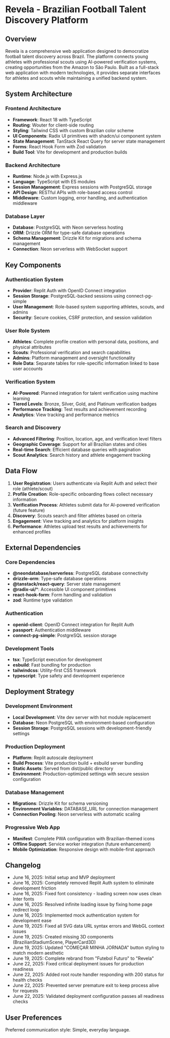 # Revela - Brazilian Football Talent Discovery Platform

## Overview

Revela is a comprehensive web application designed to democratize football talent discovery across Brazil. The platform connects young athletes with professional scouts using AI-powered verification systems, creating opportunities from the Amazon to São Paulo. Built as a full-stack web application with modern technologies, it provides separate interfaces for athletes and scouts while maintaining a unified backend system.

## System Architecture

### Frontend Architecture
- **Framework**: React 18 with TypeScript
- **Routing**: Wouter for client-side routing
- **Styling**: Tailwind CSS with custom Brazilian color scheme
- **UI Components**: Radix UI primitives with shadcn/ui component system
- **State Management**: TanStack React Query for server state management
- **Forms**: React Hook Form with Zod validation
- **Build Tool**: Vite for development and production builds

### Backend Architecture
- **Runtime**: Node.js with Express.js
- **Language**: TypeScript with ES modules
- **Session Management**: Express sessions with PostgreSQL storage
- **API Design**: RESTful APIs with role-based access control
- **Middleware**: Custom logging, error handling, and authentication middleware

### Database Layer
- **Database**: PostgreSQL with Neon serverless hosting
- **ORM**: Drizzle ORM for type-safe database operations
- **Schema Management**: Drizzle Kit for migrations and schema management
- **Connection**: Neon serverless with WebSocket support

## Key Components

### Authentication System
- **Provider**: Replit Auth with OpenID Connect integration
- **Session Storage**: PostgreSQL-backed sessions using connect-pg-simple
- **User Management**: Role-based system supporting athletes, scouts, and admins
- **Security**: Secure cookies, CSRF protection, and session validation

### User Role System
- **Athletes**: Complete profile creation with personal data, positions, and physical attributes
- **Scouts**: Professional verification and search capabilities
- **Admins**: Platform management and oversight functionality
- **Role Data**: Separate tables for role-specific information linked to base user accounts

### Verification System
- **AI-Powered**: Planned integration for talent verification using machine learning
- **Tiered Levels**: Bronze, Silver, Gold, and Platinum verification badges
- **Performance Tracking**: Test results and achievement recording
- **Analytics**: View tracking and performance metrics

### Search and Discovery
- **Advanced Filtering**: Position, location, age, and verification level filters
- **Geographic Coverage**: Support for all Brazilian states and cities
- **Real-time Search**: Efficient database queries with pagination
- **Scout Analytics**: Search history and athlete engagement tracking

## Data Flow

1. **User Registration**: Users authenticate via Replit Auth and select their role (athlete/scout)
2. **Profile Creation**: Role-specific onboarding flows collect necessary information
3. **Verification Process**: Athletes submit data for AI-powered verification (future feature)
4. **Discovery**: Scouts search and filter athletes based on criteria
5. **Engagement**: View tracking and analytics for platform insights
6. **Performance**: Athletes upload test results and achievements for enhanced profiles

## External Dependencies

### Core Dependencies
- **@neondatabase/serverless**: PostgreSQL database connectivity
- **drizzle-orm**: Type-safe database operations
- **@tanstack/react-query**: Server state management
- **@radix-ui/***: Accessible UI component primitives
- **react-hook-form**: Form handling and validation
- **zod**: Runtime type validation

### Authentication
- **openid-client**: OpenID Connect integration for Replit Auth
- **passport**: Authentication middleware
- **connect-pg-simple**: PostgreSQL session storage

### Development Tools
- **tsx**: TypeScript execution for development
- **esbuild**: Fast bundling for production
- **tailwindcss**: Utility-first CSS framework
- **typescript**: Type safety and development experience

## Deployment Strategy

### Development Environment
- **Local Development**: Vite dev server with hot module replacement
- **Database**: Neon PostgreSQL with environment-based configuration
- **Session Storage**: PostgreSQL sessions with development-friendly settings

### Production Deployment
- **Platform**: Replit autoscale deployment
- **Build Process**: Vite production build + esbuild server bundling
- **Static Assets**: Served from dist/public directory
- **Environment**: Production-optimized settings with secure session configuration

### Database Management
- **Migrations**: Drizzle Kit for schema versioning
- **Environment Variables**: DATABASE_URL for connection management
- **Connection Pooling**: Neon serverless with automatic scaling

### Progressive Web App
- **Manifest**: Complete PWA configuration with Brazilian-themed icons
- **Offline Support**: Service worker integration (future enhancement)
- **Mobile Optimization**: Responsive design with mobile-first approach

## Changelog

- June 16, 2025: Initial setup and MVP deployment
- June 16, 2025: Completely removed Replit Auth system to eliminate development friction
- June 16, 2025: Fixed font consistency - loading screen now uses clean Inter fonts
- June 16, 2025: Resolved infinite loading issue by fixing home page redirect loop
- June 16, 2025: Implemented mock authentication system for development ease
- June 19, 2025: Fixed all SVG data URL syntax errors and WebGL context issues
- June 19, 2025: Created missing 3D components (BrazilianStadiumScene, PlayerCard3D)
- June 19, 2025: Updated "COMEÇAR MINHA JORNADA" button styling to match modern aesthetic
- June 19, 2025: Complete rebrand from "Futebol Futuro" to "Revela"
- June 22, 2025: Fixed critical deployment issues for production readiness
- June 22, 2025: Added root route handler responding with 200 status for health checks
- June 22, 2025: Prevented server premature exit to keep process alive for requests
- June 22, 2025: Validated deployment configuration passes all readiness checks

## User Preferences

Preferred communication style: Simple, everyday language.